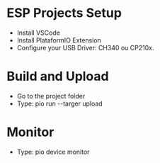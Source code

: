 # ESP Projects Setup
- Install VSCode
- Install PlataformIO Extension
- Configure your USB Driver: CH340 ou CP210x.

# Build and Upload
- Go to the project folder
- Type: pio run --targer upload

# Monitor
- Type: pio device monitor



